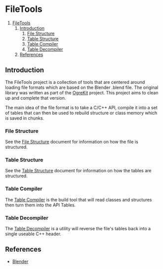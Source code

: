 # FileTools

1. [FileTools](#filetools)
   1. [Introduction](#introduction)
      1. [File Structure](#file-structure)
      2. [Table Structure](#table-structure)
      3. [Table Compiler](#table-compiler)
      4. [Table Decompiler](#table-decompiler)
   2. [References](#references)

## Introduction


The FileTools project is a collection of tools that are centered around loading file formats which are based on the Blender .blend file.  The original library was written as part of the [OgreKit](https://github.com/gamekit-developers/gamekit) project. This project aims to clean up and complete that version.

The main idea of the file format is to take a C/C++ API, compile it into a set of tables that can then be used to rebuild structure or class memory which is saved in chunks.

### File Structure

See the [File Structure](Documentation/FileStructure.md) document for information on how the file is structured.

### Table Structure

See the [Table Structure](Documentation/TableStructure.md) document for information on how the tables are structured.

### Table Compiler

The [Table Compiler](Documentation/TableCompiler.md) is the build tool that will read classes and structures then turn them into the API Tables.

### Table Decompiler

The [Table Decompiler](Documentation/TableDecompiler.md) is a utility will reverse the file's tables back into a single useable C++ header.

## References

* [Blender](https://blender.org)
